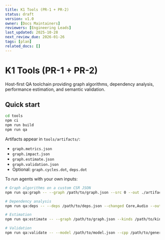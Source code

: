 ```yaml
---
title: K1 Tools (PR-1 + PR-2)
status: draft
version: v1.0
owner: [Docs Maintainers]
reviewers: [Engineering Leads]
last_updated: 2025-10-28
next_review_due: 2026-01-26
tags: [plan]
related_docs: []
---
```

# K1 Tools (PR-1 + PR-2)
Host-first QA toolchain providing graph algorithms, dependency analysis, performance estimation, and semantic validation.

## Quick start
```bash
cd tools
npm ci
npm run build
npm run qa
```

Artifacts appear in `tools/artifacts/`:
- `graph.metrics.json`
- `graph.impact.json`
- `graph.estimate.json`
- `graph.validation.json`
- Optional: `graph.cycles.dot`, `deps.dot`

To run agents with your own inputs:
```bash
# Graph algorithms on a custom CSR JSON
npm run qa:graph -- --graph /path/to/graph.json --src 0 --out ./artifacts

# Dependency analysis
npm run qa:deps -- --deps /path/to/deps.json --changed Core,Audio --out ./artifacts

# Estimation
npm run qa:estimate -- --graph /path/to/graph.json --kinds /path/to/kinds.json --model /path/to/model.json --out ./artifacts

# Validation
npm run qa:validate -- --model /path/to/model.json --cpp /path/to/generated.cpp --out ./artifacts
```
